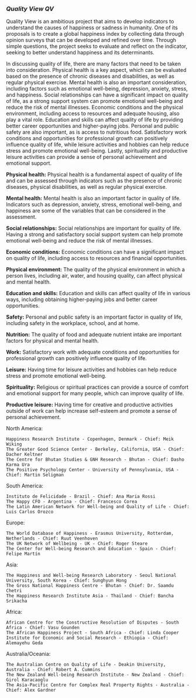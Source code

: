 ### *Quality View QV*

Quality View is an ambitious project that aims to develop indicators to understand the causes of happiness or sadness in humanity. 
One of its proposals is to create a global happiness index by collecting data through opinion surveys that can be developed and refined over time.
Through simple questions, the project seeks to evaluate and reflect on the indicator, seeking to better understand happiness and its determinants.

In discussing quality of life, there are many factors that need to be taken into consideration. Physical health is a key aspect, 
which can be evaluated based on the presence of chronic diseases and disabilities, as well as regular physical exercise. Mental health is also an important 
consideration, including factors such as emotional well-being, depression, anxiety, stress, and happiness. Social relationships can have a significant 
impact on quality of life, as a strong support system can promote emotional well-being and reduce the risk of mental illnesses. Economic conditions and 
the physical environment, including access to resources and adequate housing, also play a vital role. Education and skills can affect quality of life by 
providing better career opportunities and higher-paying jobs. Personal and public safety are also important, as is access to nutritious food. Satisfactory 
work conditions and opportunities for professional growth can positively influence quality of life, while leisure activities and hobbies can help reduce 
stress and promote emotional well-being. Lastly, spirituality and productive leisure activities can provide a sense of personal achievement and emotional
support.

**Physical health:** Physical health is a fundamental aspect of quality of life and can be assessed through indicators such as the presence of chronic diseases,
physical disabilities, as well as regular physical exercise.

**Mental health:** Mental health is also an important factor in quality of life. Indicators such as depression, anxiety, stress, emotional well-being, 
and happiness are some of the variables that can be considered in the assessment.

**Social relationships:** Social relationships are important for quality of life. Having a strong and satisfactory social support system can help 
promote emotional well-being and reduce the risk of mental illnesses.

**Economic conditions:** Economic conditions can have a significant impact on quality of life, including access to resources and financial opportunities.

**Physical environment:** The quality of the physical environment in which a person lives, including air, water, and housing quality, can affect physical and 
mental health.

**Education and skills:** Education and skills can affect quality of life in various ways, including obtaining higher-paying jobs and better career 
opportunities.

**Safety:** Personal and public safety is an important factor in quality of life, including safety in the workplace, school, and at home.

**Nutrition:** The quality of food and adequate nutrient intake are important factors for physical and mental health.

**Work:** Satisfactory work with adequate conditions and opportunities for professional growth can positively influence quality of life.

**Leisure:** Having time for leisure activities and hobbies can help reduce stress and promote emotional well-being.

**Spirituality:** Religious or spiritual practices can provide a source of comfort and emotional support for many people, which can improve quality of life.

**Productive leisure:** Having time for creative and productive activities outside of work can help increase self-esteem and promote a sense of personal achievement.

North America:

    Happiness Research Institute - Copenhagen, Denmark - Chief: Meik Wiking
    The Greater Good Science Center - Berkeley, California, USA - Chief: Dacher Keltner
    The Centre for Bhutan Studies & GNH Research - Bhutan - Chief: Dasho Karma Ura
    The Positive Psychology Center - University of Pennsylvania, USA - Chief: Martin Seligman

South America:

    Instituto de Felicidade - Brazil - Chief: Ana Maria Rossi
    The Happy CFO - Argentina - Chief: Francesco Corea
    The Latin American Network for Well-being and Quality of Life - Chief: Luis Carlos Orozco

Europe:

    The World Database of Happiness - Erasmus University, Rotterdam, Netherlands - Chief: Ruut Veenhoven
    The UK Network of Wellbeing - UK - Chief: Roger Steare
    The Center for Well-being Research and Education - Spain - Chief: Felipe Martín

Asia:

    The Happiness and Well-being Research Laboratory - Seoul National University, South Korea - Chief: Sunghyun Hong
    The Gross National Happiness Centre - Bhutan - Chief: Dr. Saamdu Chetri
    The Happiness Research Institute Asia - Thailand - Chief: Bancha Srikacha

Africa:

    African Centre for the Constructive Resolution of Disputes - South Africa - Chief: Vasu Gounden
    The African Happiness Project - South Africa - Chief: Linda Cooper
    Institute for Economic and Social Research - Ethiopia - Chief: Alemayehu Geda

Australia/Oceania:

    The Australian Centre on Quality of Life - Deakin University, Australia - Chief: Robert A. Cummins
    The New Zealand Well-being Research Institute - New Zealand - Chief: Girol Karacaoglu
    The Asia-Pacific Centre for Complex Real Property Rights - Australia - Chief: Alex Gardner


